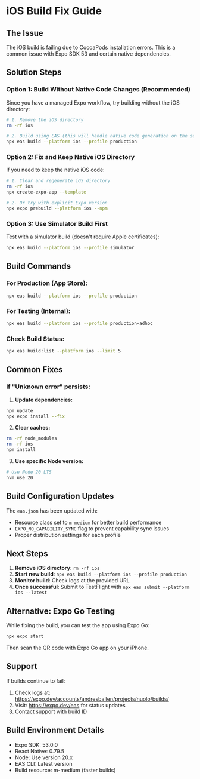 # iOS Build Fix Guide

## The Issue
The iOS build is failing due to CocoaPods installation errors. This is a common issue with Expo SDK 53 and certain native dependencies.

## Solution Steps

### Option 1: Build Without Native Code Changes (Recommended)

Since you have a managed Expo workflow, try building without the iOS directory:

```bash
# 1. Remove the iOS directory
rm -rf ios

# 2. Build using EAS (this will handle native code generation on the server)
npx eas build --platform ios --profile production
```

### Option 2: Fix and Keep Native iOS Directory

If you need to keep the native iOS code:

```bash
# 1. Clear and regenerate iOS directory
rm -rf ios
npx create-expo-app --template

# 2. Or try with explicit Expo version
npx expo prebuild --platform ios --npm
```

### Option 3: Use Simulator Build First

Test with a simulator build (doesn't require Apple certificates):

```bash
npx eas build --platform ios --profile simulator
```

## Build Commands

### For Production (App Store):
```bash
npx eas build --platform ios --profile production
```

### For Testing (Internal):
```bash
npx eas build --platform ios --profile production-adhoc  
```

### Check Build Status:
```bash
npx eas build:list --platform ios --limit 5
```

## Common Fixes

### If "Unknown error" persists:

1. **Update dependencies:**
```bash
npm update
npx expo install --fix
```

2. **Clear caches:**
```bash
rm -rf node_modules
rm -rf ios
npm install
```

3. **Use specific Node version:**
```bash
# Use Node 20 LTS
nvm use 20
```

## Build Configuration Updates

The `eas.json` has been updated with:
- Resource class set to `m-medium` for better build performance
- `EXPO_NO_CAPABILITY_SYNC` flag to prevent capability sync issues
- Proper distribution settings for each profile

## Next Steps

1. **Remove iOS directory**: `rm -rf ios`
2. **Start new build**: `npx eas build --platform ios --profile production`
3. **Monitor build**: Check logs at the provided URL
4. **Once successful**: Submit to TestFlight with `npx eas submit --platform ios --latest`

## Alternative: Expo Go Testing

While fixing the build, you can test the app using Expo Go:

```bash
npx expo start
```

Then scan the QR code with Expo Go app on your iPhone.

## Support

If builds continue to fail:
1. Check logs at: https://expo.dev/accounts/andresballen/projects/nuolo/builds/
2. Visit: https://expo.dev/eas for status updates
3. Contact support with build ID

## Build Environment Details

- Expo SDK: 53.0.0
- React Native: 0.79.5
- Node: Use version 20.x
- EAS CLI: Latest version
- Build resource: m-medium (faster builds)
